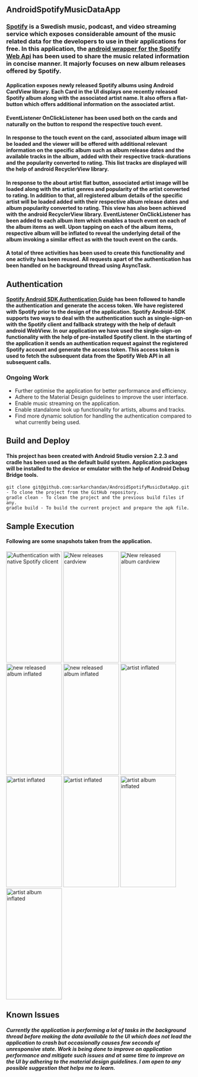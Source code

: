 ## AndroidSpotifyMusicDataApp
### [Spotify](https://www.spotify.com/de/) is a Swedish music, podcast, and video streaming service which exposes considerable amount of the music related data for the developers to use in their applications for free. In this application, the [android wrapper for the Spotify Web Api](https://github.com/kaaes/spotify-web-api-android) has been used to share the music related information in concise manner. It majorly focuses on new album releases offered by Spotify. 

#### Application exposes newly released Spotify albums using Android CardView library. Each Card in the UI displays one recently released Spotify album along with the associated artist name. It also offers a flat-button which offers additional information on the associated artist.

#### EventListener OnClickListener has been used both on the cards and naturally on the button to respond the respective touch event.

#### In response to the touch event on the card, associated album image will be loaded and the viewer will be offered with additional relevant information on the specific album such as album release dates and the available tracks in the album, added with their respective track-durations and the popularity converted to rating. This list tracks are displayed will the help of android RecyclerView library.

#### In response to the about artist flat button, associated artist image will be loaded along with the artist genres and popularity of the artist converted to rating. In addition to that, all registered album details of the specific artist will be loaded added with their respective album release dates and album popularity converted to rating. This view has also been achieved with the android RecyclerView library. EventListener OnClickListener has been added to each album item which enables a touch event on each of the album items as well. Upon tapping on each of the album items, respective album will be inflated to reveal the underlying detail of the album invoking a similar effect as with the touch event on the cards.
#### A total of three activities has been used to create this functionality and one activity has been reused. All requests apart of the authentication has been handled on he background thread using AsyncTask.
 

## Authentication
#### [Spotify Android SDK Authentication Guide](https://developer.spotify.com/technologies/spotify-android-sdk/android-sdk-authentication-guide/) has been followed to handle the authentication and generate the access token. We have registered with Spotify prior to the design of the application. Spotify Android-SDK supports two ways to deal with the authentication such as single-sign-on with the Spotify client and fallback strategy with the help of default android WebView. In our application we have used the single-sign-on functionality with the help of pre-installed Spotify client. In the starting of the application it sends an authentication request against the registered Spotify account and generate the access token. This access token is used to fetch the subsequent data from the Spotify Web API in all subsequent calls.

### Ongoing Work
- Further optimise the application for better performance and efficiency.
- Adhere to the Material Design guidelines to improve the user interface.
- Enable music streaming on the application.
- Enable standalone look up functionality for artists, albums and tracks.
- Find more dynamic solution for handling the authentication compared to what currently being used.

## Build and Deploy
#### This project has been created with Android Studio version 2.2.3 and cradle has been used as the default build system. Application packages will be installed to the device or emulator with the help of Android Debug Bridge tools. 
```
git clone git@github.com:sarkarchandan/AndroidSpotifyMusicDataApp.git - To clone the project from the GitHub repository.
gradle clean - To clean the project and the previous build files if any.
gradle build - To build the current project and prepare the apk file.
```
## Sample Execution
#### Following are some snapshots taken from the application.
<img src="https://cloud.githubusercontent.com/assets/19269229/21650600/c5fe52ba-d2a5-11e6-87b7-5d73081d5d93.png" alt="Authentication with native Spotify clicent" width="150" height="300"> <img src="https://cloud.githubusercontent.com/assets/19269229/21650969/102dc054-d2a7-11e6-89f0-7a0b4ebcb163.png" alt="New releases cardview" width="150" height="300"> <img src="https://cloud.githubusercontent.com/assets/19269229/21651104/af2c7592-d2a7-11e6-9dbe-7245c48cfbe3.png" alt="New released album cardview" width="150" height="300"> <img src="https://cloud.githubusercontent.com/assets/19269229/21651183/f59f9dd8-d2a7-11e6-9202-747524d039e7.png" alt="new released album inflated" width="150" height="300"> <img src="https://cloud.githubusercontent.com/assets/19269229/21651225/206bd40a-d2a8-11e6-9e12-3306c14c370f.png" alt="new released album inflated" width="150" height="300"> <img src="https://cloud.githubusercontent.com/assets/19269229/21651261/3c048252-d2a8-11e6-9571-1c93702c9cf3.png" alt="artist inflated" width="150" height="300"> <img src="https://cloud.githubusercontent.com/assets/19269229/21651285/5a5bbbc6-d2a8-11e6-8cf4-87abddc641b9.png" alt="artist inflated" width="150" height="300"> <img src="https://cloud.githubusercontent.com/assets/19269229/21651419/d22fcf3e-d2a8-11e6-9e0a-f6a5ee2ffa03.png" alt="artist inflated" width="150" height="300"> <img src="https://cloud.githubusercontent.com/assets/19269229/21651484/10cddda8-d2a9-11e6-94db-24cf39061c04.png" alt="artist album inflated" width="150" height="300"> <img src="https://cloud.githubusercontent.com/assets/19269229/21651513/2b61a3fc-d2a9-11e6-9aa2-69dc6792aeba.png" alt="artist album inflated" width="150" height="300"> 

## Known Issues
##### Currently the application is performing a lot of tasks in the background thread before making the data available to the UI which does not lead the application to crash but occasionally causes few seconds of unresponsive state. Work is being done to improve on application performance and mitigate such issues and at same time to improve on the UI by adhering to the material design guidelines. I am open to any possible suggestion that helps me to learn.
